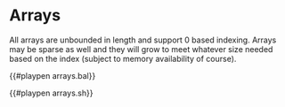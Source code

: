 # Arrays

All arrays are unbounded in length and support 0 based indexing. Arrays may be sparse as well and they will grow to meet whatever size needed based on the index (subject to memory availability of course).

{{#playpen arrays.bal}}

{{#playpen arrays.sh}}

